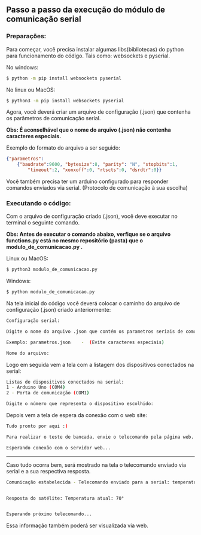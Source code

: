 <h2>Passo a passo da execução do módulo de comunicação serial</h2>

<h3> Preparações: </h3>

Para começar, você precisa instalar algumas libs(bibliotecas) do python para funcionamento do código. Tais como: websockets e pyserial.

No windows:

```bash
$ python -m pip install websockets pyserial
```
No linux ou MacOS:

```bash
$ python3 -m pip install websockets pyserial
```

Agora, você deverá criar um arquivo de configuração (.json) que contenha os parâmetros de comunicação serial.

<p>
<b>Obs: É aconselhável que o nome do arquivo (.json) não contenha caracteres especiais.</b>
</p>

Exemplo do formato do arquivo a ser seguido:

```json
{"parametros": 
    {"baudrate":9600, "bytesize":8, "parity": "N", "stopbits":1, 
        "timeout":2, "xonxoff":0, "rtscts":0, "dsrdtr":0}}
```

Você também precisa ter um arduino configurado para responder comandos enviados via serial.  (Protocolo de comunicação à sua escolha)


<h3> Executando o código: </h3>

Com o arquivo de configuração criado (.json), você deve executar no terminal o seguinte comando.

<p><b>Obs: Antes de executar o comando abaixo, verfique se o arquivo functions.py está no mesmo repositório (pasta) que o modulo_de_comunicacao.py .</b></p>

Linux ou MacOS:

```bash
$ python3 modulo_de_comunicacao.py
```

Windows:

```bash
$ python modulo_de_comunicacao.py
```

Na tela inicial do código você deverá colocar o caminho do arquivo de configuração (.json) criado anteriormente:

```bash
Configuração serial:

Digite o nome do arquivo .json que contém os parametros seriais de comunicação. 

Exemplo: parametros.json    -  (Evite caracteres especiais)

Nome do arquivo:
```

Logo em seguida vem a tela com a listagem dos dispositivos conectados na serial:

```bash
Listas de dispositivos conectados na serial:
1 - Arduino Uno (COM4)
2 - Porta de comunicação (COM1)

Digite o número que representa o dispositivo escolhido: 
```

Depois vem a tela de espera da conexão com o web site:

```bash
Tudo pronto por aqui :)

Para realizar o teste de bancada, envie o telecomando pela página web.

Esperando conexão com o servidor web...
```


-----------------------------------------------------------------------

Caso tudo ocorra bem, será mostrado na tela o telecomando enviado via serial e a sua respectiva resposta.

```bash
Comunicação estabelecida - Telecomando enviado para a serial: temperatura


Resposta do satélite: Temperatura atual: 70° 


Esperando próximo telecomando...  
```

Essa informação também poderá ser visualizada via web.
